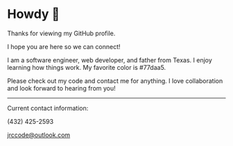 # Howdy 👋 

Thanks for viewing my GitHub profile. 

I hope you are here so we can connect! 

I am a software engineer, web developer, and father from Texas. I enjoy learning how things work. My favorite color is #77daa5. 

Please check out my code and contact me for anything. I love collaboration and look forward to hearing from you!




<hr />


Current contact information:


(432) 425-2593


jrccode@outlook.com






<!--
**JRCcoding/JRCcoding** is a ✨ _special_ ✨ repository because its `README.md` (this file) appears on your GitHub profile.

Here are some ideas to get you started:

- 🔭 I’m currently working on ...
- 🌱 I’m currently learning ...
- 👯 I’m looking to collaborate on ...
- 🤔 I’m looking for help with ...
- 💬 Ask me about ...
- 📫 How to reach me: ...
- 😄 Pronouns: ...
- ⚡ Fun fact: ...
-->
